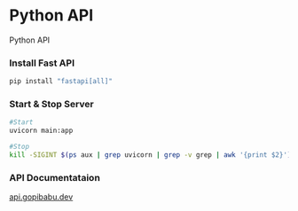 # Python API
Python API

### Install Fast API
```bash
pip install "fastapi[all]"  
```

### Start & Stop Server
```bash
#Start
uvicorn main:app

#Stop
kill -SIGINT $(ps aux | grep uvicorn | grep -v grep | awk '{print $2}')
```

### API Documentataion

[api.gopibabu.dev](https://api.gopibabu.dev/)